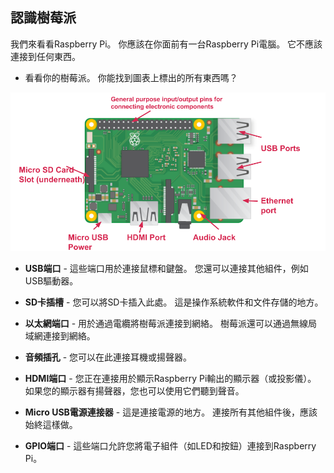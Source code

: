 ## 認識樹莓派

我們來看看Raspberry Pi。 你應該在你面前有一台Raspberry Pi電腦。 它不應該連接到任何東西。

+ 看看你的樹莓派。 你能找到圖表上標出的所有東西嗎？

![截圖](images/pi-labelled-names.png)

+ **USB端口** - 這些端口用於連接鼠標和鍵盤。 您還可以連接其他組件，例如USB驅動器。

+ **SD卡插槽** - 您可以將SD卡插入此處。 這是操作系統軟件和文件存儲的地方。

+ **以太網端口** - 用於通過電纜將樹莓派連接到網絡。 樹莓派還可以通過無線局域網連接到網絡。

+ **音頻插孔** - 您可以在此連接耳機或揚聲器。

+ **HDMI端口** - 您正在連接用於顯示Raspberry Pi輸出的顯示器（或投影儀）。 如果您的顯示器有揚聲器，您也可以使用它們聽到聲音。

+ **Micro USB電源連接器** - 這是連接電源的地方。 連接所有其他組件後，應該始終這樣做。

+ **GPIO端口** - 這些端口允許您將電子組件（如LED和按鈕）連接到Raspberry Pi。
